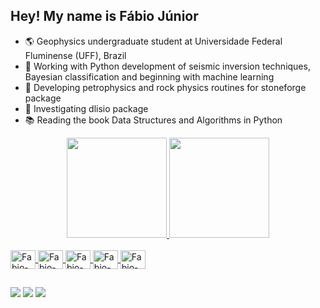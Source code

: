 ## Hey! My name is Fábio Júnior

- 🌎 Geophysics undergraduate student at Universidade Federal Fluminense (UFF), Brazil
- 👻 Working with Python development of seismic inversion techniques, Bayesian classification and beginning with machine learning
- 🎈 Developing petrophysics and rock physics routines for stoneforge package
- 🧐 Investigating dlisio package
- 📚 Reading the book Data Structures and Algorithms in Python

<div align="center">
  <a href="https://github.com/fabiojdf">
  <img height="160em" src="https://github-readme-stats.vercel.app/api?username=fabiojdf&show_icons=true&theme=radical&include_all_commits=true&count_private=true"/>
  <img height="160em" src="https://github-readme-stats.vercel.app/api/top-langs/?username=fabiojdf&layout=compact&langs_count=7&theme=radical"/>
</div>
<div style="display: inline_block"><br>
  <img align="center" alt="Fabio-Python" height="30" width="40" img src="https://cdn.jsdelivr.net/gh/devicons/devicon/icons/python/python-original.svg">
  <img align="center" alt="Fabio-Numpy" height="30" width="40" img src="https://cdn.jsdelivr.net/gh/devicons/devicon/icons/numpy/numpy-original.svg">
  <img align="center" alt="Fabio-Qt" height="30" width="40" img src="https://cdn.jsdelivr.net/gh/devicons/devicon/icons/qt/qt-original.svg">
  <img align="center" alt="Fabio-pandas" height="30" width="40" img src="https://cdn.jsdelivr.net/gh/devicons/devicon/icons/pandas/pandas-original.svg">
  <img align="center" alt="Fabio-postgresql" height="30" width="40" img src="https://cdn.jsdelivr.net/gh/devicons/devicon/icons/postgresql/postgresql-original.svg">
</div>
  
##
  
<div> 
  <a href="https://instagram.com/fabiojunior021" target="_blank"><img src="https://img.shields.io/badge/-Instagram-%23E4405F?style=for-the-badge&logo=instagram&logoColor=white" target="_blank"></a>
  <a href = "mailto:fabiojdf@id.uff.br"><img src="https://img.shields.io/badge/-Gmail-%23333?style=for-the-badge&logo=gmail&logoColor=white" target="_blank"></a>
  <a href="https://www.linkedin.com/in/f%C3%A1bio-j%C3%BAnior-damasceno-fernandes-594954183/" target="_blank"><img src="https://img.shields.io/badge/-LinkedIn-%230077B5?style=for-the-badge&logo=linkedin&logoColor=white" target="_blank"></a> 
</div>
  
